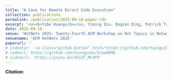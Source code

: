 ```yaml
---
title: "A Case for Remote Direct Code Execution"
collection: publications
permalink: /publication/2025-09-18-paper-rdx
excerpt: '<u><b>Yibo Huang</b></u>, Yiming Qiu, Daqian Ding, Patrick Tser Jern Kon, Yiwen Zhang, Yuzhou Mao, Archit Bhatnagar, Mosharaf Chowdhury, Srinivas Devadas, Jiarong Xing, and Ang Chen'
date: 2025-09-18
venue: 'HotNets 2025: Twenty-Fourth ACM Workshop on Hot Topics in Networks, November 17-18, 2025 — College Park, Maryland, USA'
venuename: 'ACM HotNets 2025'
paperurl: ''
# codestar: '<a class="github-button" href="https://github.com/huangyibo/SnowRDMA" data-color-scheme="no-preference: light; light: light; dark: dark;" data-icon="octicon-star" data-show-count="true" aria-label="Star huangyibo/SnowRDMA on GitHub">Star</a>'
# codeurl: https://github.com/huangyibo/SnowRDMA
# videourl: 'https://youtu.be/Xk5IF_MCdP4'
---
```


**Citation:**


